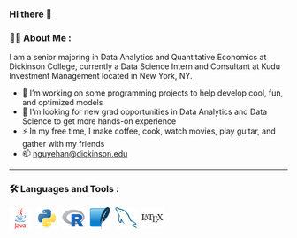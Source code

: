 ### Hi there 👋

### :woman_technologist: About Me :
I am a senior majoring in Data Analytics and Quantitative Economics at Dickinson College, currently a Data Science Intern and Consultant at Kudu Investment Management located in New York, NY.
- :telescope: I’m working on some programming projects to help develop cool, fun, and optimized models
- :seedling: I'm looking for new grad opportunities in Data Analytics and Data Science to get more hands-on experience
- :zap: In my free time, I make coffee, cook, watch movies, play guitar, and gather with my friends
- :mailbox: nguyehan@dickinson.edu

---

### :hammer_and_wrench: Languages and Tools :
<div>
  <img src="https://github.com/devicons/devicon/blob/master/icons/java/java-original-wordmark.svg" title="Java" alt="Java" width="40" height="40"/>&nbsp;
  <img src="https://github.com/devicons/devicon/blob/master/icons/python/python-original.svg" title="Python" alt="Pthon" width="40" height="40"/>&nbsp;
  <img src="https://github.com/devicons/devicon/blob/master/icons/r/r-original.svg" title="R" alt="R" width="40" height="40"/>&nbsp;
  <img src="https://github.com/devicons/devicon/blob/master/icons/sqlite/sqlite-original.svg" title="SQLite" alt="SQLite" width="40" height="40"/>&nbsp;
  <img src="https://github.com/devicons/devicon/blob/master/icons/mysql/mysql-original.svg" title="MySQL" alt="MySQL" width="40" height="40"/>&nbsp;
  <img src="https://github.com/devicons/devicon/blob/master/icons/latex/latex-original.svg"  title="LaTex" alt="LaTex" width="40" height="40"/>&nbsp;
</div>
<!--
**ghna17/ghna17** is a ✨ _special_ ✨ repository because its `README.md` (this file) appears on your GitHub profile.

Here are some ideas to get you started:

- 🔭 I’m currently working on ...
- 🌱 I’m currently learning ...
- 👯 I’m looking to collaborate on ...
- 🤔 I’m looking for help with ...
- 💬 Ask me about ...
- 📫 How to reach me: ...
- 😄 Pronouns: ...
- ⚡ Fun fact: ...
-->
